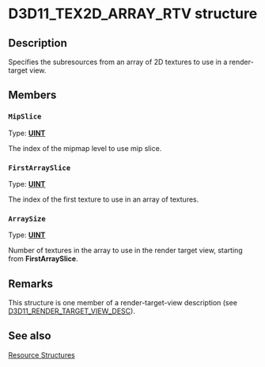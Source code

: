 # D3D11_TEX2D_ARRAY_RTV structure

## Description

Specifies the subresources from an array of 2D textures to use in a render-target view.

## Members

### `MipSlice`

Type: **[UINT](https://learn.microsoft.com/windows/desktop/WinProg/windows-data-types)**

The index of the mipmap level to use mip slice.

### `FirstArraySlice`

Type: **[UINT](https://learn.microsoft.com/windows/desktop/WinProg/windows-data-types)**

The index of the first texture to use in an array of textures.

### `ArraySize`

Type: **[UINT](https://learn.microsoft.com/windows/desktop/WinProg/windows-data-types)**

Number of textures in the array to use in the render target view, starting from **FirstArraySlice**.

## Remarks

This structure is one member of a render-target-view description (see [D3D11_RENDER_TARGET_VIEW_DESC](https://learn.microsoft.com/windows/desktop/api/d3d11/ns-d3d11-d3d11_render_target_view_desc)).

## See also

[Resource Structures](https://learn.microsoft.com/windows/desktop/direct3d11/d3d11-graphics-reference-resource-structures)